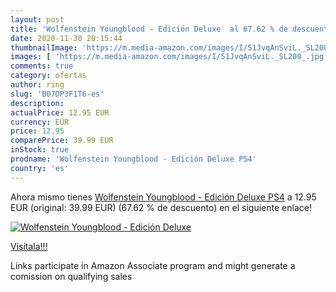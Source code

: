 ```yaml
---
layout: post
title: 'Wolfenstein Youngblood - Edición Deluxe  al 67.62 % de descuento'
date: 2020-11-30 20:15:44
thumbnailImage: 'https://m.media-amazon.com/images/I/51JvqAnSviL._SL200_.jpg'
images: [ 'https://m.media-amazon.com/images/I/51JvqAnSviL._SL200_.jpg' ]
comments: true
category: ofertas
author: ring
slug: 'B07DP3F1T6-es'
description:
actualPrice: 12.95 EUR
currency: EUR
price: 12.95
comparePrice: 39.99 EUR
inStock: true
prodname: 'Wolfenstein Youngblood - Edición Deluxe PS4'
country: 'es'
---
```


Ahora mismo tienes [Wolfenstein Youngblood - Edición Deluxe PS4](https://www.amazon.es/dp/B07DP3F1T6/?tag=tolees-21) a 12.95 EUR (original: 39.99 EUR) (67.62 %  de descuento) en el siguiente enlace!

[![Wolfenstein Youngblood - Edición Deluxe ](https://m.media-amazon.com/images/I/51JvqAnSviL._SL200_.jpg)](https://www.amazon.es/dp/B07DP3F1T6/?tag=tolees-21)

[Visítala!!!](https://www.amazon.es/dp/B07DP3F1T6/?tag=tolees-21)

Links participate in Amazon Associate program and might generate a comission on qualifying sales

